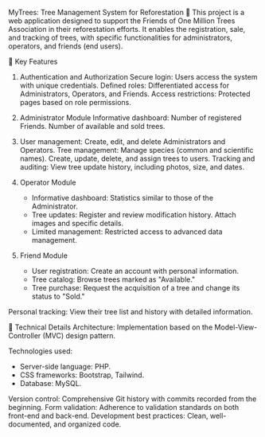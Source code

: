 MyTrees: Tree Management System for Reforestation 🌳
This project is a web application designed to support the Friends of One Million Trees Association in their reforestation efforts. It enables the registration, sale, and tracking of trees, with specific functionalities for administrators, operators, and friends (end users).

🚀 Key Features
1. Authentication and Authorization
    Secure login: Users access the system with unique credentials.
    Defined roles: Differentiated access for Administrators, Operators, and Friends.
    Access restrictions: Protected pages based on role permissions.

2. Administrator Module
    Informative dashboard:
    Number of registered Friends.
    Number of available and sold trees.

3. User management:
    Create, edit, and delete Administrators and Operators.
    Tree management:
    Manage species (common and scientific names).
    Create, update, delete, and assign trees to users.
    Tracking and auditing:
    View tree update history, including photos, size, and dates.

4. Operator Module
    - Informative dashboard:
        Statistics similar to those of the Administrator.
    - Tree updates:
        Register and review modification history.
        Attach images and specific details.
    - Limited management:
        Restricted access to advanced data management.

5. Friend Module
    - User registration:
        Create an account with personal information.
    - Tree catalog:
        Browse trees marked as "Available."
    - Tree purchase:
        Request the acquisition of a tree and change its status to "Sold."

Personal tracking:
View their tree list and history with detailed information.

🔧 Technical Details
Architecture: Implementation based on the Model-View-Controller (MVC) design pattern.

Technologies used:
- Server-side language: PHP.
- CSS frameworks: Bootstrap, Tailwind.
- Database: MySQL.

Version control: Comprehensive Git history with commits recorded from the beginning.
Form validation: Adherence to validation standards on both front-end and back-end.
Development best practices: Clean, well-documented, and organized code.